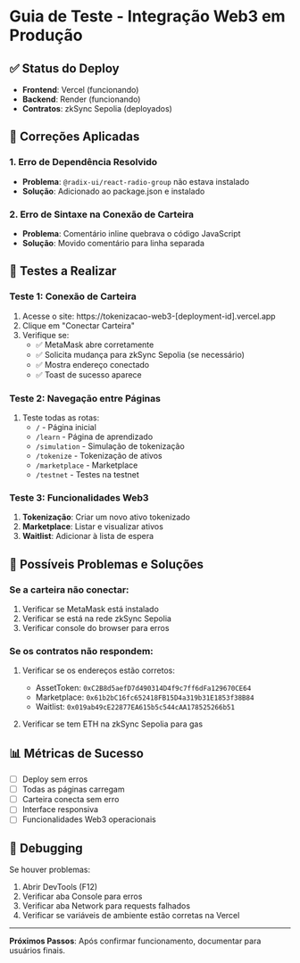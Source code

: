 # Guia de Teste - Integração Web3 em Produção

## ✅ Status do Deploy
- **Frontend**: Vercel (funcionando)
- **Backend**: Render (funcionando)
- **Contratos**: zkSync Sepolia (deployados)

## 🔧 Correções Aplicadas

### 1. Erro de Dependência Resolvido
- **Problema**: `@radix-ui/react-radio-group` não estava instalado
- **Solução**: Adicionado ao package.json e instalado

### 2. Erro de Sintaxe na Conexão de Carteira
- **Problema**: Comentário inline quebrava o código JavaScript
- **Solução**: Movido comentário para linha separada

## 🧪 Testes a Realizar

### Teste 1: Conexão de Carteira
1. Acesse o site: https://tokenizacao-web3-[deployment-id].vercel.app
2. Clique em "Conectar Carteira"
3. Verifique se:
   - ✅ MetaMask abre corretamente
   - ✅ Solicita mudança para zkSync Sepolia (se necessário)
   - ✅ Mostra endereço conectado
   - ✅ Toast de sucesso aparece

### Teste 2: Navegação entre Páginas
1. Teste todas as rotas:
   - `/` - Página inicial
   - `/learn` - Página de aprendizado
   - `/simulation` - Simulação de tokenização
   - `/tokenize` - Tokenização de ativos
   - `/marketplace` - Marketplace
   - `/testnet` - Testes na testnet

### Teste 3: Funcionalidades Web3
1. **Tokenização**: Criar um novo ativo tokenizado
2. **Marketplace**: Listar e visualizar ativos
3. **Waitlist**: Adicionar à lista de espera

## 🚨 Possíveis Problemas e Soluções

### Se a carteira não conectar:
1. Verificar se MetaMask está instalado
2. Verificar se está na rede zkSync Sepolia
3. Verificar console do browser para erros

### Se os contratos não respondem:
1. Verificar se os endereços estão corretos:
   - AssetToken: `0xC2B8d5aefD7d490314D4f9c7ff6dFa129670CE64`
   - Marketplace: `0x61b2bC16fc652418FB15D4a319b31E1853f38B84`
   - Waitlist: `0x019ab49cE22877EA615b5c544cAA178525266b51`

2. Verificar se tem ETH na zkSync Sepolia para gas

## 📊 Métricas de Sucesso
- [ ] Deploy sem erros
- [ ] Todas as páginas carregam
- [ ] Carteira conecta sem erro
- [ ] Interface responsiva
- [ ] Funcionalidades Web3 operacionais

## 🔧 Debugging
Se houver problemas:
1. Abrir DevTools (F12)
2. Verificar aba Console para erros
3. Verificar aba Network para requests falhados
4. Verificar se variáveis de ambiente estão corretas na Vercel

---
**Próximos Passos**: Após confirmar funcionamento, documentar para usuários finais.

